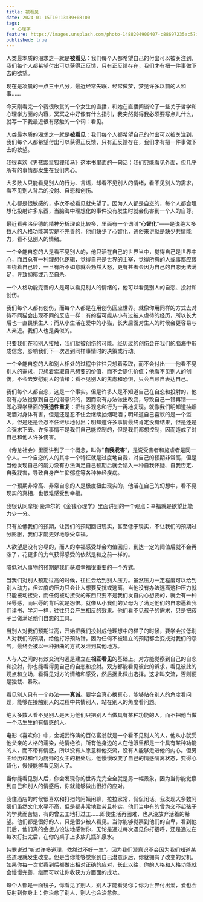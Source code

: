 ```yaml
---
title: 被看见
date: 2024-01-15T10:13:39+08:00
tags:
  - 心理学
feature: https://images.unsplash.com/photo-1488204900407-c88697235ac5?ixid=M3w4OTgyNHwwfDF8c2VhcmNofDY4fHxTRUV8ZW58MHx8fHwxNzA1Mjg1MDQwfDA&ixlib=rb-4.0.3&w=750&dpi=2
published: true
---
```


人类最本质的渴求之一就是**被看见**：我们每个人都希望自己的付出可以被关注到，我们每个人都希望付出可以获得正反馈，只有正反馈存在，我们才有把一件事做下去的欲望。

<!--more-->

现在是凌晨的一点三十八分，最近经常失眠，经常做梦，梦见许多以前的人和事……

今天刚看完一个我很欣赏的一个女生的直播，和她在直播间谈论了一些关于哲学和心理学方面的内容，冥冥之中好像有什么指引，我突然觉得我必须要写点儿什么，就写一下我最近很有感触的一个词：看见。

人类最本质的渴求之一就是**被看见**：我们每个人都希望自己的付出可以被关注到，我们每个人都希望付出可以获得正反馈，只有正反馈存在，我们才有把一件事做下去的欲望。

我很喜欢《男孩鼹鼠狐狸和马》这本书里面的一句话：我们只能看见外面，但几乎所有的事情都发生在我们内心。

大多数人只能看见别人的行为、言语，却看不见别人的情绪，看不见别人的需求，看不见别人背后的投射、自恋和创伤。

人心都是很敏感的，多次不被看见就失望了。因为人人都是自恋的，每个人都会理想化投射许多东西，当脑海中理想化的事件没有发生时就会伤害到一个人的自尊。

最近看弗洛伊德的精神分析理论比较多，里面有一个词叫“**心智化**”——是说绝大多数人的人格功能其实是不完善的，他们缺少了心智化，通俗来讲就是缺少共情能力，看不见别人的情绪。

一个全能自恋的人是看不见别人的，他只活在自己的世界当中，觉得自己是世界中心，而且总有一种理想化逻辑，觉得自己是世界的主宰，觉得所有的人或事都应该围绕着自己转，一旦有所不如意就会勃然大怒，更有甚者会因为自己的自恋无法满足，导致抑郁或乃至自杀。

一个人格功能完善的人是可以看见别人的情绪的，他可以看见别人的自恋、投射和创伤。

我们每个人都有创伤，而每个人都是在用创伤回应世界。就像你用同样的方式去对待不同猫会出现不同的反应一样：有的猫可能从小有过被人虐待的经历，所以长大后也一直畏惧生人；而从小生活在爱中的小猫，长大后面对生人的时候会更容易与人亲近。我们人也是类似的。

只要我们在和别人接触，我们就被创伤的可能。经历过的创伤会在我们的脑海中形成信念，影响我们下一次遇到同样事情时的决策或行动。

一个全能自恋的人和别人相处的过程中往往只想着索取，而不会付出——他看不见别人的需求，只想着索取自己想要的价值，而不会提供价值；他看不见别人的创伤，不会去安慰别人的情绪；看不见别人的焦虑和恐惧，只会自顾自表达自己。

我们每个人都自恋，这是一个事实。但是许多人是不知道自己在自恋和投射的，他没有办法觉察到自己的潜意识的，因而没有办法做出改变，导致自己一错再错——即心理学里面的**强迫性重复**：把许多观念和行为一再地复现。就像我们明知道抽烟喝酒对身体有害，但是还是忍不住会继续抽烟喝酒；明知道自己喜欢的是一个滥人，但是还是会忍不住继续地付出；明知道许多事情最终肯定没有结果，但是还是会强求下去。许多事情不是我们自己能控制的，但是我们都想控制，因而造成了对自己和他人许多伤害。

《倦怠社会》里面讲到了一个概念，叫做“**自我戕害**”，是说受害者和施虐者是同一个人。一个自恋的人的其中一个特征就是过度地自我，对自己的预期非常高，但是当他发现自己的能力没有办法满足自己预期后就会陷入一种自我怀疑、自我否定、自我戕害，导致自身产生抑郁症等各种神经疾病。

一个预期非常高、非常自恋的人是极度扭曲现实的，他活在自己的幻想中，看不见现实的真相，也很难感受到幸福。

我很认同摩根·豪泽尔的《金钱心理学》里面讲到的一个观点：幸福就是欲望比能力少一分。

只有拉低我们的预期，让我们的预期回归现实，甚至低于现实，不让我们的预期过分膨胀，我们才能更好地感受幸福。

人欲望是没有穷尽的，而人的幸福感受却会均值回归，到达一定的阈值后就不会再涨了，花更多的力气获得感受的依然是和之前一样的。

降低对人事物的预期是我们获取幸福很重要的一个方式。

当我们对别人预期过高的时候，往往会给到别人压力。虽然压力一定程度可以给到别人动力，但过度的压力只会让人想要反抗或逃离，当他没有办法逃离这种压力就只能被动接受，而任何被动接受的东西只要不是我们发自内心想要的，就会有一种屈辱感，而屈辱的背后就是怨恨。就像从小我们的父母为了满足他们的自恋逼着我们读书、学习一样，往往只会产生相反的效果。他们看不见孩子的需求，只是把孩子当做满足他们自恋的工具。

当别人对我们预期过高，开始把我们投射成他理想中的样子的时候，要学会拉低别人对我们的预期，给他打好预防针。因为任何不被建立的预期都会变成对我们的怨气，最终会被以一种扭曲的方式发泄到其他地方。

人与人之间的有效交流沟通是建立在**相互看见**的基础上。对方能觉察到自己的自恋和投射，你也能看得见自己的自恋和投射。双方都能看见彼此的诉求，看见彼此的观点和立场，看得见对方的情绪和感受，然后据此做出选择。这才叫交流，否则便是独裁、暴政。

看见别人只有一个办法——**真诚**。要学会真心换真心，能够站在别人的角度看问题，能够在接触别人的过程中共情别人，站在别人的角度看问题。

绝大多数人看不见别人是因为他们只把别人当做具有某种功能的人，而不把他当做一个活生生的有情感的人。

电影《喜欢你》中，金城武饰演的百亿富翁就是一个看不见别人的人，他从小就受他父亲的人格的濡染，绝情绝欲，所有他身边的人在他眼里都是一个具有某种功能的人，而不带有情感，所以没有人愿意和他交流，没有人能够走进他的内心。但男主经历过和作为厨师的女主的相处后，他慢慢改变了自己的情感隔离状态，变得心智化，慢慢能够看见别人了。

当你能看见别人后，你会发现你的世界完完全全就是另一幅景象，因为当你能觉察到自己和别人的情感后，你就能够做出很好的应对。

我住酒店的时候很喜欢和打扫的阿姨闲聊，拉拉家常，侃侃闲话。我发现大多数阿姨们虽然文化水平不高，但是都非常地勤劳且朴实，他们当中有的曾为交不起孩子的学费而苦恼，有的曾去工地打过工……即使生活再困难，也从没放弃活着的希望。他们都是很好的人，只是很少被人看见。当你能够觉察到他们的自卑，看到他们后，他们真的会想方设法地感谢你，无论是通过每次遇见你打招呼，还是通过在每次打扫完后，在你的桌子上多放几瓶矿泉水。

韩寒说过“听过许多道理，依然过不好一生”。因为我们潜意识不会因为我们知道某些道理就发生改变。但是当你能够觉察到自己潜意识后，你就拥有了改变的契机，如果你每一次觉察到后都做出相对正确的应对，长此以往，你的人格和人格功能就会慢慢完善，继而可以让你收获方方面面的成功。

每个人都是一面镜子，你看见了别人，别人才能看见你；你为世界付出爱，爱也会反射到你身上；你治愈了别人，别人也会治愈你。
